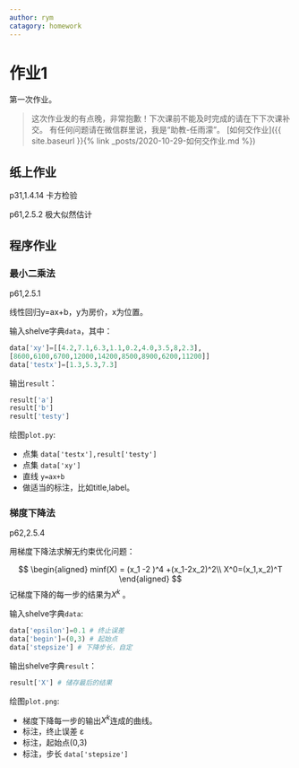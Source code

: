 ```yaml
---
author: rym
catagory: homework
---
```


# 作业1

第一次作业。

<!-- more -->

> 这次作业发的有点晚，非常抱歉！下次课前不能及时完成的请在下下次课补交。
> 有任何问题请在微信群里说，我是“助教-任雨濛”。
> [如何交作业]({{ site.baseurl }}{% link _posts/2020-10-29-如何交作业.md %})

## 纸上作业

p31,1.4.14  卡方检验

p61,2.5.2   极大似然估计

## 程序作业

### 最小二乘法

p61,2.5.1

线性回归y=ax+b，y为房价，x为位置。

输入shelve字典`data`，其中：

````python
data['xy']=[[4.2,7.1,6.3,1.1,0.2,4.0,3.5,8,2.3],
[8600,6100,6700,12000,14200,8500,8900,6200,11200]]
data['testx']=[1.3,5.3,7.3]
````

输出`result`：

````python
result['a']
result['b']
result['testy']
````

绘图`plot.py`:

* 点集 `data['testx'],result['testy']` 
* 点集 `data['xy']`
* 直线 `y=ax+b`
* 做适当的标注，比如title,label。
  
### 梯度下降法

p62,2.5.4

用梯度下降法求解无约束优化问题：

$$
\begin{aligned}
minf(X) = (x_1 -2 )^4 +(x_1-2x_2)^2\\
X^0=(x_1,x_2)^T
\end{aligned}
$$
记梯度下降的每一步的结果为$X^k$ 。

输入shelve字典`data`:

````python
data['epsilon']=0.1 # 终止误差
data['begin']=(0,3) # 起始点
data['stepsize'] # 下降步长，自定
````

输出shelve字典`result`：

````python
result['X'] # 储存最后的结果
````

绘图`plot.png`:

* 梯度下降每一步的输出$X^k$连成的曲线。
* 标注，终止误差 ε
* 标注，起始点(0,3)
* 标注，步长 `data['stepsize']`


